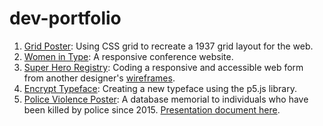 # dev-portfolio
1. [Grid Poster](https://ashepoole.github.io/dev-portfolio/gridposter/): Using CSS grid to recreate a 1937 grid layout for the web.
2. [Women in Type](https://ashepoole.github.io/dev-portfolio/womenintype/): A responsive conference website.
3. [Super Hero Registry](https://ashepoole.github.io/dev-portfolio/superheroregistry/): Coding a responsive and accessible web form from another designer's [wireframes](https://drive.google.com/drive/folders/1mGXZhDzWzvm9o3zgsgghW8SrBVEM6JYf?usp=sharing).
4. [Encrypt Typeface](https://ashepoole.github.io/dev-portfolio/encryptfont/): Creating a new typeface using the p5.js library.
5. [Police Violence Poster](https://ashepoole.github.io/dev-portfolio/policeviolence/): A database memorial to individuals who have been killed by police since 2015. [Presentation document here](https://ashepoole.github.io/dev-portfolio/policeviolence/gentype_final.pdf).
